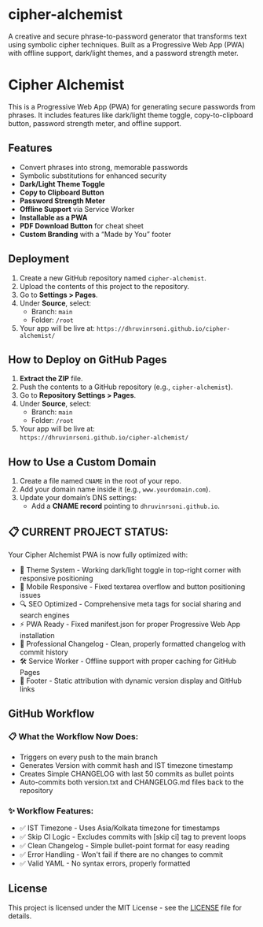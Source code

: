# cipher-alchemist
A creative and secure phrase-to-password generator that transforms text using symbolic cipher techniques. Built as a Progressive Web App (PWA) with offline support, dark/light themes, and a password strength meter.


# Cipher Alchemist

This is a Progressive Web App (PWA) for generating secure passwords from phrases. It includes features like dark/light theme toggle, copy-to-clipboard button, password strength meter, and offline support.

## Features
- Convert phrases into strong, memorable passwords
- Symbolic substitutions for enhanced security
- **Dark/Light Theme Toggle**
- **Copy to Clipboard Button**
- **Password Strength Meter**
- **Offline Support** via Service Worker
- **Installable as a PWA**
- **PDF Download Button** for cheat sheet
- **Custom Branding** with a “Made by You” footer

## Deployment
1. Create a new GitHub repository named `cipher-alchemist`.
2. Upload the contents of this project to the repository.
3. Go to **Settings > Pages**.
4. Under **Source**, select:
   - Branch: `main`
   - Folder: `/root`
5. Your app will be live at: `https://dhruvinrsoni.github.io/cipher-alchemist/`

## How to Deploy on GitHub Pages

1. **Extract the ZIP** file.
2. Push the contents to a GitHub repository (e.g., `cipher-alchemist`).
3. Go to **Repository Settings > Pages**.
4. Under **Source**, select:
   - Branch: `main`
   - Folder: `/root`
5. Your app will be live at:  
   `https://dhruvinrsoni.github.io/cipher-alchemist/`

## How to Use a Custom Domain

1. Create a file named `CNAME` in the root of your repo.
2. Add your domain name inside it (e.g., `www.yourdomain.com`).
3. Update your domain’s DNS settings:
   - Add a **CNAME record** pointing to `dhruvinrsoni.github.io`.

## 📋 CURRENT PROJECT STATUS:

Your Cipher Alchemist PWA is now fully optimized with:

- 🎨 Theme System - Working dark/light toggle in top-right corner with responsive positioning
- 📱 Mobile Responsive - Fixed textarea overflow and button positioning issues
- 🔍 SEO Optimized - Comprehensive meta tags for social sharing and search engines
- ⚡ PWA Ready - Fixed manifest.json for proper Progressive Web App installation
- 📝 Professional Changelog - Clean, properly formatted changelog with commit history
- 🛠️ Service Worker - Offline support with proper caching for GitHub Pages
- 🔗 Footer - Static attribution with dynamic version display and GitHub links

## GitHub Workflow

### 📋 What the Workflow Now Does:

- Triggers on every push to the main branch
- Generates Version with commit hash and IST timezone timestamp
- Creates Simple CHANGELOG with last 50 commits as bullet points
- Auto-commits both version.txt and CHANGELOG.md files back to the repository

### ✨ Workflow Features:

- ✅ IST Timezone - Uses Asia/Kolkata timezone for timestamps
- ✅ Skip CI Logic - Excludes commits with [skip ci] tag to prevent loops
- ✅ Clean Changelog - Simple bullet-point format for easy reading
- ✅ Error Handling - Won't fail if there are no changes to commit
- ✅ Valid YAML - No syntax errors, properly formatted

## License
This project is licensed under the MIT License - see the [LICENSE](LICENSE) file for details.
